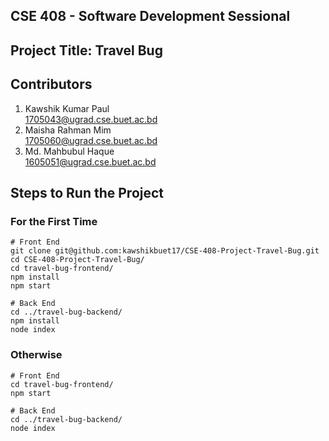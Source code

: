 ##  CSE 408 - Software Development Sessional

## Project Title: Travel Bug

## Contributors
1. Kawshik Kumar Paul\
1705043@ugrad.cse.buet.ac.bd
2. Maisha Rahman Mim\
1705060@ugrad.cse.buet.ac.bd
3. Md. Mahbubul Haque\
1605051@ugrad.cse.buet.ac.bd

## Steps to Run the Project
### For the First Time
```
# Front End
git clone git@github.com:kawshikbuet17/CSE-408-Project-Travel-Bug.git
cd CSE-408-Project-Travel-Bug/
cd travel-bug-frontend/
npm install
npm start

# Back End
cd ../travel-bug-backend/
npm install
node index
```
### Otherwise
```
# Front End
cd travel-bug-frontend/
npm start

# Back End
cd ../travel-bug-backend/
node index
```
